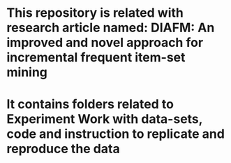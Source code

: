 # This repository is related with research article named: DIAFM: An improved and novel approach for incremental frequent item-set mining
# It contains folders related to Experiment Work with data-sets, code and instruction to replicate and reproduce the data
